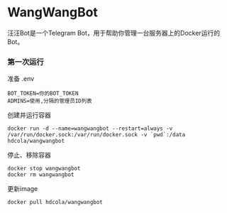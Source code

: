 # WangWangBot
汪汪Bot是一个Telegram Bot，用于帮助你管理一台服务器上的Docker运行的Bot。


### 第一次运行

准备 .env

```
BOT_TOKEN=你的BOT_TOKEN
ADMINS=使用,分隔的管理员ID列表
```

创建并运行容器

```
docker run -d --name=wangwangbot --restart=always -v /var/run/docker.sock:/var/run/docker.sock -v `pwd`:/data hdcola/wangwangbot
```

停止、移除容器

```
docker stop wangwangbot
docker rm wangwangbot
```

更新image

```
docker pull hdcola/wangwangbot
```